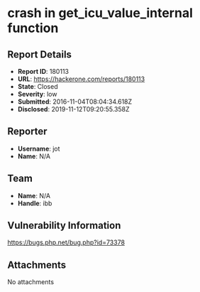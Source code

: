 # crash in get_icu_value_internal function

## Report Details
- **Report ID**: 180113
- **URL**: https://hackerone.com/reports/180113
- **State**: Closed
- **Severity**: low
- **Submitted**: 2016-11-04T08:04:34.618Z
- **Disclosed**: 2019-11-12T09:20:55.358Z

## Reporter
- **Username**: jot
- **Name**: N/A

## Team
- **Name**: N/A
- **Handle**: ibb

## Vulnerability Information
https://bugs.php.net/bug.php?id=73378

## Attachments
No attachments
